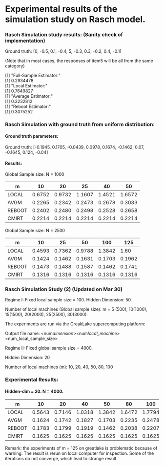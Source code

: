 # Experimental results of the simulation study on Rasch model.

### Rasch Simulation study results: (Sanity check of implementation)

Ground truth: [0, -0.5, 0.1, -0.4, 5, -0.3, 0.3, -0.2, 0.4, -0.1]

(Note that in most cases, the responses of item5 will be all from the same category)

[1] "Full-Sample Estimator:"\
[1] 0.2934478\
[1] "Local Estimator:"\
[1] 0.7649827\
[1] "Average Estimator:"\
[1] 0.3232812\
[1] "Reboot Estimator:"\
[1] 0.3075252

### Rasch Simulation with ground truth from uniform distribution:

#### Ground truth parameters:

Ground truth: [-0.1945, 0.1705, -0.0439, 0.0978, 0.1674, -0.1462, 0.07, -0.1645, 0.124, -0.04]

#### Results:

Global Sample size: N = 1000

| m      | 10     | 20     | 25     | 40     | 50     |
| ------ | ------ | ------ | ------ | ------ | ------ |
| LOCAL  | 0.6752 | 0.9732 | 1.1607 | 1.4521 | 1.6572 |
| AVGM   | 0.2265 | 0.2342 | 0.2473 | 0.2678 | 0.3033 |
| REBOOT | 0.2402 | 0.2480 | 0.2498 | 0.2528 | 0.2658 |
| CMIRT  | 0.2214 | 0.2214 | 0.2214 | 0.2214 | 0.2214 |

Global Sample size: N = 2500

| m      | 10     | 25     | 50     | 100    | 125    |
| ------ | ------ | ------ | ------ | ------ | ------ |
| LOCAL  | 0.4593 | 0.7362 | 0.9788 | 1.3842 | 1.60   |
| AVGM   | 0.1424 | 0.1462 | 0.1631 | 0.1703 | 0.1962 |
| REBOOT | 0.1473 | 0.1488 | 0.1587 | 0.1462 | 0.1741 |
| CMIRT  | 0.1316 | 0.1316 | 0.1316 | 0.1316 | 0.1316 |

### Rasch Simulation Study (2) (Updated on Mar 30)

Regime I: Fixed local sample size = 100.
Hidden Dimension: 50.

Number of local machines (Global sample size): m = 5 (500), 10(1000), 15(1500), 20(2000), 25(2500), 30(3000).

The experiments are run via the GreakLake supercomputing platform:

Output file name: <num*dimension>*<num*local_machine>*<num_local_sample_size>

Regime II: Fixed global sample size = 4000.

Hidden Dimension: 20

Number of local machines (m): 10, 20, 40, 50, 80, 100

### Experimental Results:

#### Hidden-dim = 20. N = 4000.

| m      | 10     | 20     | 40     | 50     | 80     | 100    | 125    |
| ------ | ------ | ------ | ------ | ------ | ------ | ------ | ------ |
| LOCAL  | 0.5643 | 0.7146 | 1.0318 | 1.3842 | 1.6472 | 1.7794 | 2.1201 |
| AVGM   | 0.1624 | 0.1742 | 0.1827 | 0.1703 | 0.2235 | 0.2478 | 0.2652 |
| REBOOT | 0.1783 | 0.1799 | 0.1919 | 0.1462 | 0.2038 | 0.2207 | 0.2314 |
| CMIRT  | 0.1625 | 0.1625 | 0.1625 | 0.1625 | 0.1625 | 0.1625 | 0.1625 |

Remark: the experiments of m = 125 on greatlake is problematic because of warning. The result is rerun on local computer for inspection. Some of the iterations do not converge, which lead to strange result.
